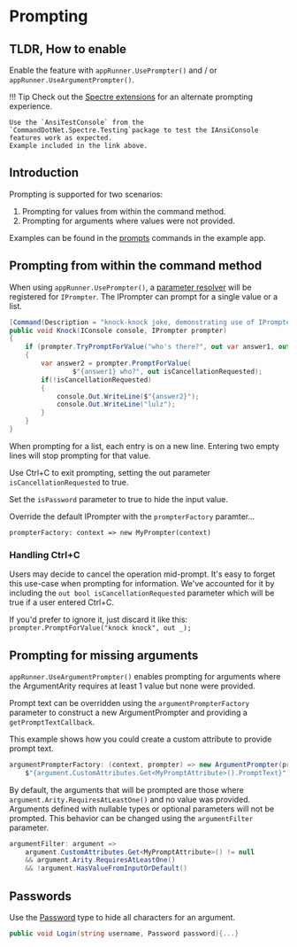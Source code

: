 # Prompting

## TLDR, How to enable
Enable the feature with `appRunner.UsePrompter()` and / or `appRunner.UseArgumentPrompter()`.

!!! Tip
    Check out the [Spectre extensions](../OtherFeatures/spectre.md) for an alternate prompting experience.
    
    Use the `AnsiTestConsole` from the `CommandDotNet.Spectre.Testing`package to test the IAnsiConsole features work as expected.
    Example included in the link above.

## Introduction

Prompting is supported for two scenarios:

1. Prompting for values from within the command method.
2. Prompting for arguments where values were not provided.

Examples can be found in the [prompts](https://github.com/bilal-fazlani/commanddotnet/blob/master/CommandDotNet.Example/Commands/Prompts.cs) commands in the example app.

## Prompting from within the command method

When using `appRunner.UsePrompter()`, a [parameter resolver](../Extensibility/parameter-resolvers.md) will be registered for `IPrompter`.
The IPrompter can prompt for a single value or a list.

```c#
[Command(Description = "knock-knock joke, demonstrating use of IPrompter")]
public void Knock(IConsole console, IPrompter prompter)
{
    if (prompter.TryPromptForValue("who's there?", out var answer1, out _))
    {
        var answer2 = prompter.PromptForValue(
                $"{answer1} who?", out isCancellationRequested);
        if(!isCancellationRequested)
        {
            console.Out.WriteLine($"{answer2}");
            console.Out.WriteLine("lulz");
        }
    }
}
```

When prompting for a list, each entry is on a new line. Entering two empty lines will stop prompting for that value.

Use Ctrl+C to exit prompting, setting the out parameter `isCancellationRequested` to true.

Set the `isPassword` parameter to true to hide the input value.

Override the default IPrompter with the `prompterFactory` paramter...

`prompterFactory: context => new MyPrompter(context)`

### Handling Ctrl+C

Users may decide to cancel the operation mid-prompt. It's easy to forget this use-case when prompting for information. We've accounted for it by including the `out bool isCancellationRequested` parameter which will be true if a user entered Ctrl+C.

If you'd prefer to ignore it, just discard it like this: `prompter.PromptForValue("knock knock", out _);`

## Prompting for missing arguments

`appRunner.UseArgumentPrompter()` enables prompting for arguments where the ArgumentArity requires at least 1 value but none were provided.

Prompt text can be overridden using the `argumentPrompterFactory` parameter to construct a new ArgumentPrompter and providing a `getPromptTextCallback`. 

This example shows how you could create a custom attribute to provide prompt text.

``` cs
argumentPrompterFactory: (context, prompter) => new ArgumentPrompter(prompter, (ctx, argument) =>  
    $"{argument.CustomAttributes.Get<MyPromptAttribute>().PromptText}")
```

By default, the arguments that will be prompted are those where `argument.Arity.RequiresAtLeastOne()` and no value was provided.
Arguments defined with nullable types or optional parameters will not be prompted.
This behavior can be changed using the `argumentFilter` parameter.

``` cs
argumentFilter: argument => 
    argument.CustomAttributes.Get<MyPromptAttribute>() != null 
    && argument.Arity.RequiresAtLeastOne() 
    && !argument.HasValueFromInputOrDefault()
```

## Passwords

Use the [Password](../Arguments/passwords.md) type to hide all characters for an argument.

```cs
public void Login(string username, Password password){...}
```
